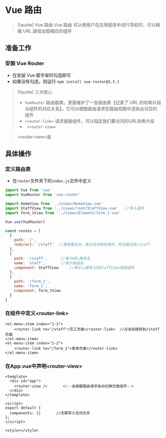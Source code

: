 
# Vue 路由
>[!quote] Vue 路由
>Vue 路由 可以使用户在应用程序中进行导航时，可以根据 URL 路径加载相应的组件

## 准备工作
### 安装 Vue Router
- 在安装 Vue 脚手架时勾选即可
- 如果没有勾选，则运行 `npm install vue-router@3.5.1`

>[!quote] 三大核心
>- `VueRouter` 路由器类，里面维护了一张路由表【记录了 URL 的哈希片段与组件的对应关系】，它可以根据路由请求在路由视图中渲染出对应的组件
>- `<router-link>` 请求链接组件，可以指定我们要访问的URL哈希片段
>- ` <router-view>` 
 




>\<router-view\>是

## 具体操作
### 定义路由表
- 在`router`文件夹下的`index.js`文件中定义
```js
import Vue from 'vue'
import VueRouter from 'vue-router'

import HomeView from '../views/HomeView.vue'
import StaffView from '../views/root/StaffView.vue'   //导入组件
import form_1View from '../views/Element/form_1.vue'

Vue.use(VueRouter)

const routes = [
  {
    path: '/',
    redirect: '/staff'  //使用重定向，表示访问根目录时，把页面交给/staff
  },
  {
    path: '/staff',      //表示URL路径名
    name: 'staff',       //表示路由名
    component: StaffView     //表示上面导入的StaffView视图组件
  },
  {
    path: '/form_1',
    name: 'form_1',
    component: form_1View
  }
]
```

### 在组件中定义\<router-link\>
```vue
<el-menu-item index="1-1">
	<router-link to="/staff">员工页面</router-link>  //点击则跳转到/staff页面
</el-menu-item>
<el-menu-item index="1-2">
	<router-link to="/form_1">表单页面</router-link>
</el-menu-item>
```

### 在App.vue中声明\<router-view\>
```vue
<template>
  <div id="app">
    <router-view />       <!--会根据路由请求自动切换页面组件-->
  </div>
</template>

<script>
export default {
  components: {}       //无需导入任何文件
};
</script>

<style></style>
```












